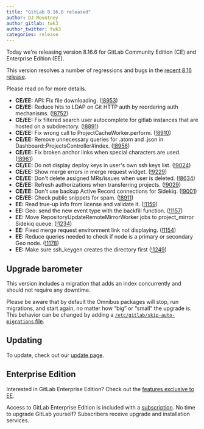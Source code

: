 ```yaml
---
title: "GitLab 8.16.6 released"
author: DJ Mountney
author_gitlab: twk3
author_twitter: twk3
categories: release
---
```


Today we're releasing version 8.16.6 for GitLab Community Edition (CE) and
Enterprise Edition (EE).

This version resolves a number of regressions and bugs in the [recent 8.16
release](/2017/01/22/gitlab-8-16-released).

Please read on for more details.

<!-- more -->

- **CE/EE:** API: Fix file downloading. ([!8953])
- **CE/EE:** Reduce hits to LDAP on Git HTTP auth by reordering auth mechanisms. ([!8752])
- **CE/EE:** Fix filtered search user autocomplete for gitlab instances that are hosted on a subdirectory. ([!8891])
- **CE/EE:** Fix wrong call to ProjectCacheWorker.perform. ([!8910])
- **CE/EE:** Remove unnecessary queries for .atom and .json in Dashboard::ProjectsController#index. ([!8956])
- **CE/EE:** Fix broken anchor links when special characters are used. ([!8961])
- **CE/EE:** Do not display deploy keys in user's own ssh keys list. ([!9024])
- **CE/EE:** Show merge errors in merge request widget. ([!9229])
- **CE/EE:** Don't delete assigned MRs/issues when user is deleted. ([!8634])
- **CE/EE:** Refresh authorizations when transferring projects. ([!9029])
- **CE/EE:** Don't use backup Active Record connections for Sidekiq. ([!9001])
- **CE/EE:** Check public snippets for spam. ([!8911])
- **EE:** Read true-up info from license and validate it. ([!1159])
- **EE:** Geo: send the new event type with the backfill function. ([!1157])
- **EE:** Move RepositoryUpdateRemoteMirrorWorker jobs to project_mirror Sidekiq queue. ([!1234])
- **EE:** Fixed merge request environment link not displaying. ([!1154])
- **EE:** Reduce queries needed to check if node is a primary or secondary Geo node. ([!1178])
- **EE:** Make sure ssh_keygen creates the directory first ([!1249])

[!8953]: https://gitlab.com/gitlab-org/gitlab-ce/merge_requests/8953
[!8752]: https://gitlab.com/gitlab-org/gitlab-ce/merge_requests/8752
[!8891]: https://gitlab.com/gitlab-org/gitlab-ce/merge_requests/8891
[!8910]: https://gitlab.com/gitlab-org/gitlab-ce/merge_requests/8910
[!8956]: https://gitlab.com/gitlab-org/gitlab-ce/merge_requests/8956
[!8961]: https://gitlab.com/gitlab-org/gitlab-ce/merge_requests/8961
[!9024]: https://gitlab.com/gitlab-org/gitlab-ce/merge_requests/9024
[!9229]: https://gitlab.com/gitlab-org/gitlab-ce/merge_requests/9229
[!8634]: https://gitlab.com/gitlab-org/gitlab-ce/merge_requests/8634
[!9029]: https://gitlab.com/gitlab-org/gitlab-ce/merge_requests/9029
[!9001]: https://gitlab.com/gitlab-org/gitlab-ce/merge_requests/9001
[!8911]: https://gitlab.com/gitlab-org/gitlab-ce/merge_requests/8911
[!1159]: https://gitlab.com/gitlab-org/gitlab-ee/merge_requests/1159
[!1157]: https://gitlab.com/gitlab-org/gitlab-ee/merge_requests/1157
[!1234]: https://gitlab.com/gitlab-org/gitlab-ee/merge_requests/1234
[!1154]: https://gitlab.com/gitlab-org/gitlab-ee/merge_requests/1154
[!1178]: https://gitlab.com/gitlab-org/gitlab-ee/merge_requests/1178
[!1249]: https://gitlab.com/gitlab-org/omnibus-gitlab/merge_requests/1249


## Upgrade barometer

This version includes a migration that adds an index concurrently and should
not require any downtime.

Please be aware that by default the Omnibus packages will stop, run migrations,
and start again, no matter how “big” or “small” the upgrade is. This behavior
can be changed by adding a [`/etc/gitlab/skip-auto-migrations`
file](http://doc.gitlab.com/omnibus/update/README.html).

## Updating

To update, check out our [update page](https://about.gitlab.com/update/).

## Enterprise Edition

Interested in GitLab Enterprise Edition? Check out the [features exclusive to
EE](https://about.gitlab.com/gitlab-ee/).

Access to GitLab Enterprise Edition is included with a [subscription](https://about.gitlab.com/pricing/).
No time to upgrade GitLab yourself? Subscribers receive upgrade and installation
services.
